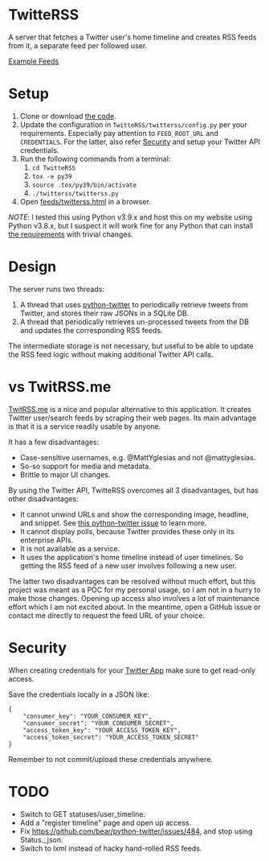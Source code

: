 TwitteRSS
=========
A server that fetches a Twitter user's home timeline and creates RSS feeds from it, a separate feed
per followed user.

[Example Feeds](https://bsravan.in/feeds/twitterss.html)

Setup
=====
1. Clone or download [the code](https://github.com/bsravanin/TwitteRSS).
2. Update the configuration in `TwitteRSS/twitterss/config.py` per your requirements. Especially pay
   attention to `FEED_ROOT_URL` and `CREDENTIALS`. For the latter, also refer [Security](#security)
   and setup your Twitter API credentials.
3. Run the following commands from a terminal:
   1. `cd TwitteRSS`
   2. `tox -e py39`
   3. `source .tox/py39/bin/activate`
   4. `./twitterss/twitterss.py`
4. Open [feeds/twitterss.html](feeds/twitterss.html) in a browser.

*NOTE*: I tested this using Python v3.9.x and host this on my website using Python v3.8.x, but I
suspect it will work fine for any Python that can install
[the requirements](https://github.com/bsravanin/TwitteRSS/blob/master/tox.ini) with trivial changes.

Design
======
The server runs two threads:
1. A thread that uses [python-twitter](https://github.com/bear/python-twitter) to periodically
   retrieve tweets from Twitter, and stores their raw JSONs in a SQLite DB.
2. A thread that periodically retrieves un-processed tweets from the DB and updates the
   corresponding RSS feeds.

The intermediate storage is not necessary, but useful to be able to update the RSS feed logic
without making additional Twitter API calls.

vs TwitRSS.me
=============
[TwitRSS.me](https://twitrss.me) is a nice and popular alternative to this application. It creates
Twitter user/search feeds by scraping their web pages. Its main advantage is that it is a service
readily usable by anyone.

It has a few disadvantages:
* Case-sensitive usernames, e.g. @MattYglesias and not @mattyglesias.
* So-so support for media and metadata.
* Brittle to major UI changes.

By using the Twitter API, TwitteRSS overcomes all 3 disadvantages, but has other disadvantages:
* It cannot unwind URLs and show the corresponding image, headline, and snippet. See
  [this python-twitter issue](https://github.com/bear/python-twitter/issues/515) to learn more.
* It cannot display polls, because Twitter provides these only in its enterprise APIs.
* It is not available as a service.
* It uses the application's home timeline instead of user timelines. So getting the RSS feed of a
  new user involves following a new user.

The latter two disadvantages can be resolved without much effort, but this project was meant as a
POC for my personal usage, so I am not in a hurry to make those changes. Opening up access also
involves a lot of maintenance effort which I am not excited about. In the meantime, open a GitHub
issue or contact me directly to request the feed URL of your choice.

Security
========
When creating credentials for your [Twitter App](https://apps.twitter.com) make sure to get
read-only access.

Save the credentials locally in a JSON like:
```
{
    "consumer_key": "YOUR_CONSUMER_KEY",
    "consumer_secret": "YOUR_CONSUMER_SECRET",
    "access_token_key": "YOUR_ACCESS_TOKEN_KEY",
    "access_token_secret": "YOUR_ACCESS_TOKEN_SECRET"
}
```

Remember to not commit/upload these credentials anywhere.

TODO
====
* Switch to GET statuses/user_timeline.
* Add a "register timeline" page and open up access.
* Fix https://github.com/bear/python-twitter/issues/484, and stop using Status._json.
* Switch to lxml instead of hacky hand-rolled RSS feeds.
